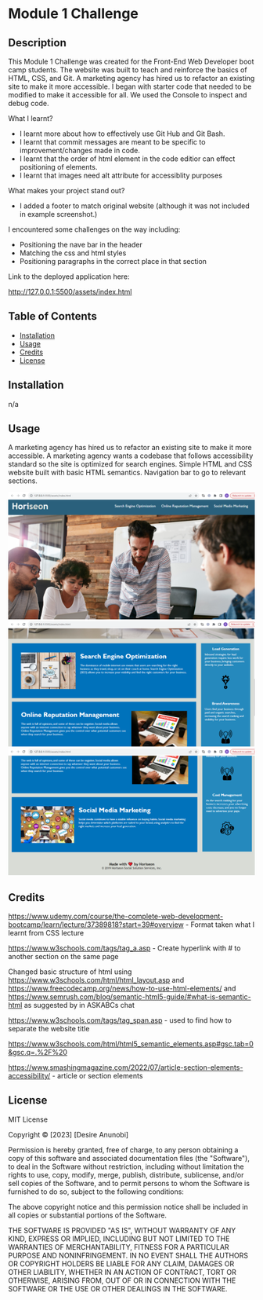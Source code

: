 # Module 1 Challenge 

## Description 

This Module 1 Challenge was created for the Front-End Web Developer boot camp students. The website was built to teach and reinforce the basics of HTML, CSS, and Git. A marketing agency has hired us to refactor an existing site to make it more accessible. I began with starter code that needed to be modified to make it accessible for all. We used the Console to inspect and debug code. 

What I learnt?
- I learnt more about how to effectively use Git Hub and Git Bash.
- I learnt that commit messages are meant to be specific to improvement/changes made in code.
- I learnt that the order of html element in the code editior can effect positioning of elements.
- I learnt that images need alt attribute for accessiblity purposes

What makes your project stand out? 
- I added a footer to match original website (although it was not included in example screenshot.)

I encountered some challenges on the way including:
- Positioning the nave bar in the header
- Matching the css and html styles
- Positioning paragraphs in the correct place in that section

Link to the deployed application here:



http://127.0.0.1:5500/assets/index.html 

## Table of Contents 

* [Installation](#installation)
* [Usage](#usage)
* [Credits](#credits)
* [License](#license)


## Installation

n/a

## Usage 
 
 A marketing agency has hired us to refactor an existing site to make it more accessible. A marketing agency wants a codebase that follows accessibility standard so the site is optimized for search engines. Simple HTML and CSS website built with basic HTML semantics. Navigation bar to go to relevant sections.

![Module 1 Challenge Final Website - Screenshot 1](./assets/images/Module%201%20Challenge%20Screenshot%201.PNG)
![Module 1 Challenge Final Website - Screenshot 1](./assets/images/Module%201%20Challenge%20Screenshot%202.PNG)
![Module 1 Challenge Final Website - Screenshot 1](./assets/images/Module%201%20Challenge%20Screenshot%203.PNG)


## Credits

https://www.udemy.com/course/the-complete-web-development-bootcamp/learn/lecture/37389818?start=39#overview - Format taken what I learnt from CSS lecture 

https://www.w3schools.com/tags/tag_a.asp - Create hyperlink with # to another section on the same page

Changed basic structure of html using https://www.w3schools.com/html/html_layout.asp and https://www.freecodecamp.org/news/how-to-use-html-elements/ and https://www.semrush.com/blog/semantic-html5-guide/#what-is-semantic-html as suggested by in ASKABCs chat 

https://www.w3schools.com/tags/tag_span.asp - used to find how to separate the website title

https://www.w3schools.com/html/html5_semantic_elements.asp#gsc.tab=0&gsc.q=.%2F%20

https://www.smashingmagazine.com/2022/07/article-section-elements-accessibility/ - article or section elements


## License

MIT License

Copyright ©  [2023] [Desire Anunobi]

Permission is hereby granted, free of charge, to any person obtaining a copy
of this software and associated documentation files (the "Software"), to deal
in the Software without restriction, including without limitation the rights
to use, copy, modify, merge, publish, distribute, sublicense, and/or sell
copies of the Software, and to permit persons to whom the Software is
furnished to do so, subject to the following conditions:

The above copyright notice and this permission notice shall be included in all
copies or substantial portions of the Software.

THE SOFTWARE IS PROVIDED "AS IS", WITHOUT WARRANTY OF ANY KIND, EXPRESS OR
IMPLIED, INCLUDING BUT NOT LIMITED TO THE WARRANTIES OF MERCHANTABILITY,
FITNESS FOR A PARTICULAR PURPOSE AND NONINFRINGEMENT. IN NO EVENT SHALL THE
AUTHORS OR COPYRIGHT HOLDERS BE LIABLE FOR ANY CLAIM, DAMAGES OR OTHER
LIABILITY, WHETHER IN AN ACTION OF CONTRACT, TORT OR OTHERWISE, ARISING FROM,
OUT OF OR IN CONNECTION WITH THE SOFTWARE OR THE USE OR OTHER DEALINGS IN THE
SOFTWARE.


